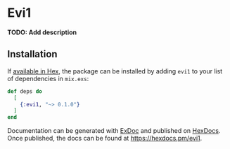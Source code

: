 # Evi1

**TODO: Add description**

## Installation

If [available in Hex](https://hex.pm/docs/publish), the package can be installed
by adding `evi1` to your list of dependencies in `mix.exs`:

```elixir
def deps do
  [
    {:evi1, "~> 0.1.0"}
  ]
end
```

Documentation can be generated with [ExDoc](https://github.com/elixir-lang/ex_doc)
and published on [HexDocs](https://hexdocs.pm). Once published, the docs can
be found at <https://hexdocs.pm/evi1>.


